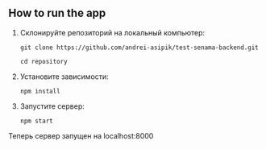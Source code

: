 ## How to run the app

1. Склонируйте репозиторий на локальный компьютер:

   `git clone https://github.com/andrei-asipik/test-senama-backend.git`

   `cd repository`

1. Установите зависимости:

   `npm install`

1. Запустите сервер:

   `npm start`

Теперь сервер запущен на localhost:8000
